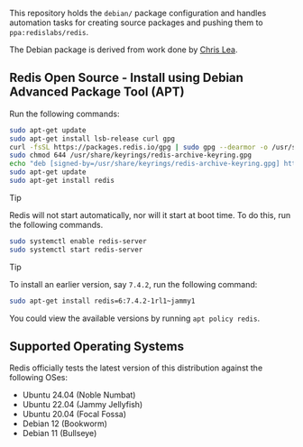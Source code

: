 This repository holds the `debian/` package configuration and handles automation tasks for creating source packages and pushing them to `ppa:redislabs/redis`.

The Debian package is derived from work done by [Chris Lea](https://github.com/chrislea).

## Redis Open Source - Install using Debian Advanced Package Tool (APT)

Run the following commands:
```sh
sudo apt-get update
sudo apt-get install lsb-release curl gpg
curl -fsSL https://packages.redis.io/gpg | sudo gpg --dearmor -o /usr/share/keyrings/redis-archive-keyring.gpg
sudo chmod 644 /usr/share/keyrings/redis-archive-keyring.gpg
echo "deb [signed-by=/usr/share/keyrings/redis-archive-keyring.gpg] https://packages.redis.io/deb $(lsb_release -cs) main" | sudo tee /etc/apt/sources.list.d/redis.list
sudo apt-get update
sudo apt-get install redis
```

> [!TIP]
> Redis will not start automatically, nor will it start at boot time. To do this, run the following commands.
> ```sh
> sudo systemctl enable redis-server
> sudo systemctl start redis-server
> ```

> [!TIP]
> To install an earlier version, say `7.4.2`, run the following command:
> ```sh
> sudo apt-get install redis=6:7.4.2-1rl1~jammy1
> ```
>
> You could view the available versions by running `apt policy redis`.

## Supported Operating Systems

Redis officially tests the latest version of this distribution against the following OSes:

- Ubuntu 24.04 (Noble Numbat)
- Ubuntu 22.04 (Jammy Jellyfish)
- Ubuntu 20.04 (Focal Fossa)
- Debian 12 (Bookworm)
- Debian 11 (Bullseye)
